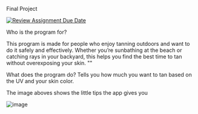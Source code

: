 Final Project

[![Review Assignment Due Date](https://classroom.github.com/assets/deadline-readme-button-22041afd0340ce965d47ae6ef1cefeee28c7c493a6346c4f15d667ab976d596c.svg)](https://classroom.github.com/a/Y49tTL6w)


Who is the program for?

This program is made for people who enjoy tanning outdoors and want to do it safely and effectively. Whether you’re sunbathing at the beach or catching rays in your backyard, this helps you find the best time to tan without overexposing your skin. ""


What does the program do? 
Tells you how much you want to tan based on the UV and your skin color. 


The image aboves shows the little tips the app gives you

![image](https://github.com/user-attachments/assets/ba080558-6151-4911-9be9-d91021a62804)
